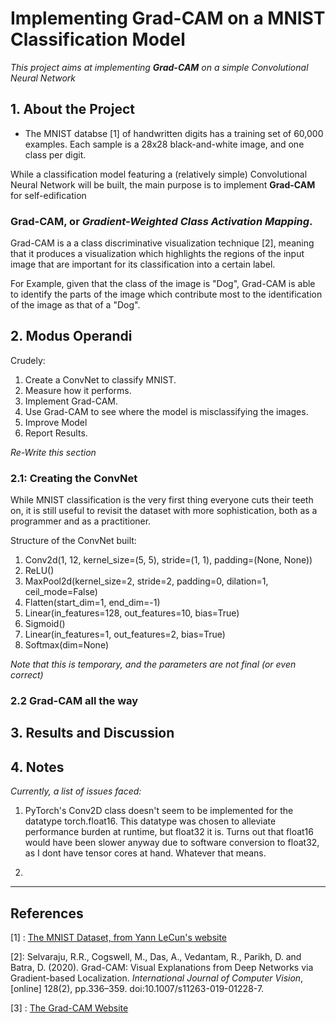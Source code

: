 # **Implementing Grad-CAM on a MNIST Classification Model**

_This project aims at implementing **Grad-CAM** on a simple Convolutional Neural Network_

## **1. About the Project**

* The MNIST databse [1] of handwritten digits has a training set of 60,000 examples. Each sample is a 28x28 black-and-white image, and one class per digit.  

While a classification model featuring a (relatively simple) Convolutional Neural Network will be built, the main purpose is to implement **Grad-CAM** for self-edification

### **Grad-CAM, or _Gradient-Weighted Class Activation Mapping_.**
Grad-CAM is a a class discriminative visualization technique [2], meaning that it produces a visualization which highlights the regions of the input image that are important for its classification into a certain label.  

For Example, given that the class of the image is "Dog", Grad-CAM is able to identify the parts of the image which contribute most to the identification of the image as that of a "Dog". 

## **2. Modus Operandi**
Crudely:
    
1. Create a ConvNet to classify MNIST.
2. Measure how it performs.
3. Implement Grad-CAM.
4. Use Grad-CAM to see where the model is misclassifying the images.
5. Improve Model 
6. Report Results.

_Re-Write this section_

### **2.1: Creating the ConvNet**
While MNIST classification is the very first thing everyone cuts their teeth on, it is still useful to revisit the dataset with more sophistication, both as a programmer and as a practitioner. 

Structure of the ConvNet built: 
    
  1. Conv2d(1, 12, kernel_size=(5, 5), stride=(1, 1), padding=(None, None))
  2. ReLU()
  3. MaxPool2d(kernel_size=2, stride=2, padding=0, dilation=1, ceil_mode=False)
  4. Flatten(start_dim=1, end_dim=-1)
  5. Linear(in_features=128, out_features=10, bias=True)
  6. Sigmoid()
  7. Linear(in_features=1, out_features=2, bias=True)
  8. Softmax(dim=None)


_Note that this is temporary, and the parameters are not final (or even correct)_




### **2.2 Grad-CAM all the way**







## **3. Results and Discussion**


## **4. Notes**

_Currently, a list of issues faced:_

1. PyTorch's Conv2D class doesn't seem to be implemented for the datatype torch.float16. This datatype was chosen to alleviate performance burden at runtime, but float32 it is. 
Turns out that float16 would have been slower anyway due to software conversion to float32, as I dont have tensor cores at hand. Whatever that means.

2.   



-----------------------------------
## **References**
[1] : [The MNIST Dataset, from Yann LeCun's website](http://yann.lecun.com/exdb/mnist/)

[2]: Selvaraju, R.R., Cogswell, M., Das, A., Vedantam, R., Parikh, D. and Batra, D. (2020). Grad-CAM: Visual Explanations from Deep Networks via Gradient-based Localization. _International Journal of Computer Vision_, [online] 128(2), pp.336–359. doi:10.1007/s11263-019-01228-7.

‌[3] : [The Grad-CAM Website](http://gradcam.cloudcv.org/)